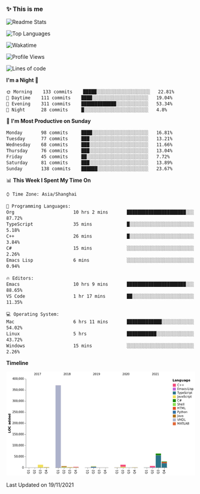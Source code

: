 <!--

**icyzeroice/icyzeroice** is a ✨ _special_ ✨ repository because its `README.md` (this file) appears on your GitHub profile.

Here are some ideas to get you started:

- 🔭 I’m currently working on ...
- 🌱 I’m currently learning ...
- 👯 I’m looking to collaborate on ...
- 🤔 I’m looking for help with ...
- 💬 Ask me about ...
- 📫 How to reach me: ...
- 😄 Pronouns: ...
- ⚡ Fun fact: ...

-->

### ✨ This is me

![Readme Stats](https://github-readme-stats.vercel.app/api?username=icyzeroice)

![Top Languages](https://github-readme-stats.vercel.app/api/top-langs/?username=icyzeroice&exclude_repo=scutie2015-digimon&layout=compact&langs_count=5)

![Wakatime](https://github-readme-stats.vercel.app/api/wakatime?username=icyzeroice)

<!--START_SECTION:waka-->
![Profile Views](http://img.shields.io/badge/Profile%20Views-0-blue)

![Lines of code](https://img.shields.io/badge/From%20Hello%20World%20I%27ve%20Written-516683%20lines%20of%20code-blue)

**I'm a Night 🦉** 

```text
🌞 Morning    133 commits    █████░░░░░░░░░░░░░░░░░░░░   22.81% 
🌆 Daytime    111 commits    ████░░░░░░░░░░░░░░░░░░░░░   19.04% 
🌃 Evening    311 commits    █████████████░░░░░░░░░░░░   53.34% 
🌙 Night      28 commits     █░░░░░░░░░░░░░░░░░░░░░░░░   4.8%

```
📅 **I'm Most Productive on Sunday** 

```text
Monday       98 commits     ████░░░░░░░░░░░░░░░░░░░░░   16.81% 
Tuesday      77 commits     ███░░░░░░░░░░░░░░░░░░░░░░   13.21% 
Wednesday    68 commits     ███░░░░░░░░░░░░░░░░░░░░░░   11.66% 
Thursday     76 commits     ███░░░░░░░░░░░░░░░░░░░░░░   13.04% 
Friday       45 commits     ██░░░░░░░░░░░░░░░░░░░░░░░   7.72% 
Saturday     81 commits     ███░░░░░░░░░░░░░░░░░░░░░░   13.89% 
Sunday       138 commits    ██████░░░░░░░░░░░░░░░░░░░   23.67%

```


📊 **This Week I Spent My Time On** 

```text
⌚︎ Time Zone: Asia/Shanghai

💬 Programming Languages: 
Org                      10 hrs 2 mins       ██████████████████████░░░   87.72% 
TypeScript               35 mins             █░░░░░░░░░░░░░░░░░░░░░░░░   5.18% 
C++                      26 mins             █░░░░░░░░░░░░░░░░░░░░░░░░   3.84% 
C#                       15 mins             ░░░░░░░░░░░░░░░░░░░░░░░░░   2.26% 
Emacs Lisp               6 mins              ░░░░░░░░░░░░░░░░░░░░░░░░░   0.94%

🔥 Editors: 
Emacs                    10 hrs 9 mins       ██████████████████████░░░   88.65% 
VS Code                  1 hr 17 mins        ██░░░░░░░░░░░░░░░░░░░░░░░   11.35%

💻 Operating System: 
Mac                      6 hrs 11 mins       █████████████░░░░░░░░░░░░   54.02% 
Linux                    5 hrs               ███████████░░░░░░░░░░░░░░   43.72% 
Windows                  15 mins             ░░░░░░░░░░░░░░░░░░░░░░░░░   2.26%

```

**Timeline**

![Chart not found](https://raw.githubusercontent.com/icyzeroice/icyzeroice/main/charts/bar_graph.png) 


 Last Updated on 19/11/2021
<!--END_SECTION:waka-->

<!--

### Related
- https://github.com/abhisheknaiidu/awesome-github-profile-readme
- https://github.com/coderjojo/creative-profile-readme
- https://github.com/elangosundar/awesome-README-templates
- https://github.com/durgeshsamariya/awesome-github-profile-readme-templates
- https://github.com/anmol098/waka-readme-stats

-->
